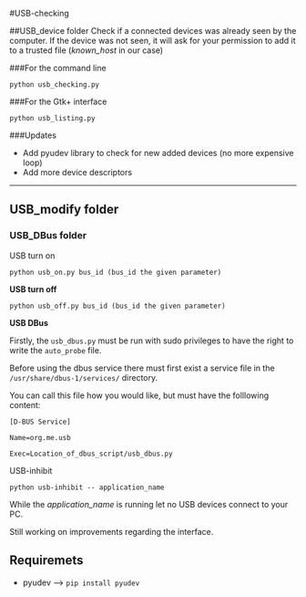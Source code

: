 #USB-checking

##USB_device folder
Check if a connected devices was already seen by the computer.
If the device was not seen, it will ask for your permission to add it
to a trusted file (*known_host* in our case)

###For the command line

```python usb_checking.py```

###For the Gtk+ interface

```python usb_listing.py```


###Updates
* Add pyudev library to check for new added devices (no more expensive loop)
* Add more device descriptors

---
## USB_modify folder
### USB_DBus folder

USB turn on

```python usb_on.py bus_id (bus_id the given parameter)```

**USB turn off**

```python usb_off.py bus_id (bus_id the given parameter)```

**USB DBus**

Firstly, the ```usb_dbus.py``` must be run with sudo privileges to have the
right to write the ```auto_probe``` file.

Before using the dbus service there must first exist a service file
in the ```/usr/share/dbus-1/services/``` directory.

You can call this file how you would like, but must have the folllowing content:

```
[D-BUS Service]

Name=org.me.usb

Exec=Location_of_dbus_script/usb_dbus.py
```


USB-inhibit

```python usb-inhibit -- application_name```

While the *application_name* is running let no USB devices
connect to your PC.

Still working on improvements regarding the interface.

## Requiremets
* pyudev --> ```pip install pyudev```

